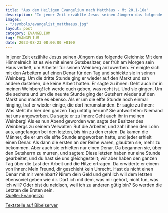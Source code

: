 ```yaml
---
title: "Aus dem Heiligen Evangelium nach Matthäus - Mt 20,1-16a"
description: "In jener Zeit erzählte Jesus seinen Jüngern das folgende Gleichnis: Mit dem Himmelreich ist es wie mit einem Gutsbesitzer, der früh am Morgen sein Haus verließ, um Arbeiter für seinen Weinberg anzuwerben. Er einigte sich mit den Arbeitern auf einen Denar für den Tag und schickte ...."
images:
- "/symbols/evangelist_matthaeus.jpg"
layout: post
category: EVANGELIUM
tag: EVANGELIUM
date: 2023-08-23 08:00:00 +0100
---
```

In jener Zeit erzählte Jesus seinen Jüngern das folgende Gleichnis: Mit dem Himmelreich ist es wie mit einem Gutsbesitzer, der früh am Morgen sein Haus verließ, um Arbeiter für seinen Weinberg anzuwerben.
Er einigte sich mit den Arbeitern auf einen Denar für den Tag und schickte sie in seinen Weinberg.<!--more-->
Um die dritte Stunde ging er wieder auf den Markt und sah andere dastehen, die keine Arbeit hatten.
Er sagte zu ihnen: Geht auch ihr in meinen Weinberg! Ich werde euch geben, was recht ist.
Und sie gingen. Um die sechste und um die neunte Stunde ging der Gutsherr wieder auf den Markt und machte es ebenso.
Als er um die elfte Stunde noch einmal hinging, traf er wieder einige, die dort herumstanden. Er sagte zu ihnen: Was steht ihr hier den ganzen Tag untätig herum?
Sie antworteten: Niemand hat uns angeworben. Da sagte er zu ihnen: Geht auch ihr in meinen Weinberg!
Als es nun Abend geworden war, sagte der Besitzer des Weinbergs zu seinem Verwalter: Ruf die Arbeiter, und zahl ihnen den Lohn aus, angefangen bei den letzten, bis hin zu den ersten.
Da kamen die Männer, die er um die elfte Stunde angeworben hatte, und jeder erhielt einen Denar.
Als dann die ersten an der Reihe waren, glaubten sie, mehr zu bekommen. Aber auch sie erhielten nur einen Denar.
Da begannen sie, über den Gutsherrn zu murren,
und sagten: Diese letzten haben nur eine Stunde gearbeitet, und du hast sie uns gleichgestellt; wir aber haben den ganzen Tag über die Last der Arbeit und die Hitze ertragen.
Da erwiderte er einem von ihnen: Mein Freund, dir geschieht kein Unrecht. Hast du nicht einen Denar mit mir vereinbart?
Nimm dein Geld und geh! Ich will dem letzten ebensoviel geben wie dir.
Darf ich mit dem, was mir gehört, nicht tun, was ich will? Oder bist du neidisch, weil ich zu anderen gütig bin?
So werden die Letzten die Ersten sein.<br>
[Quelle: Evangelizo](https://evangeliumtagfuertag.org/DE/gospel)

[Textstelle auf Bibelserver](https://www.bibleserver.com/EU/Matthäus20,1-16a)
